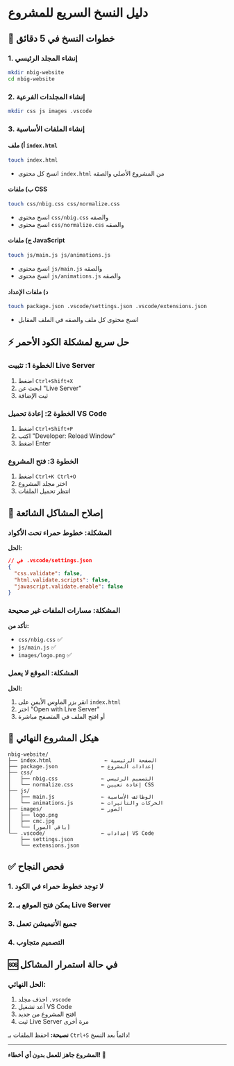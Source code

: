 # دليل النسخ السريع للمشروع

## 🚀 خطوات النسخ في 5 دقائق

### 1. إنشاء المجلد الرئيسي
```bash
mkdir nbig-website
cd nbig-website
```

### 2. إنشاء المجلدات الفرعية
```bash
mkdir css js images .vscode
```

### 3. إنشاء الملفات الأساسية

#### أ) ملف `index.html`
```bash
touch index.html
```
- انسخ كل محتوى `index.html` من المشروع الأصلي والصقه

#### ب) ملفات CSS
```bash
touch css/nbig.css css/normalize.css
```
- انسخ محتوى `css/nbig.css` والصقه
- انسخ محتوى `css/normalize.css` والصقه

#### ج) ملفات JavaScript
```bash
touch js/main.js js/animations.js
```
- انسخ محتوى `js/main.js` والصقه
- انسخ محتوى `js/animations.js` والصقه

#### د) ملفات الإعداد
```bash
touch package.json .vscode/settings.json .vscode/extensions.json
```
- انسخ محتوى كل ملف والصقه في الملف المقابل

## ⚡ حل سريع لمشكلة الكود الأحمر

### الخطوة 1: تثبيت Live Server
1. اضغط `Ctrl+Shift+X`
2. ابحث عن "Live Server"
3. ثبت الإضافة

### الخطوة 2: إعادة تحميل VS Code
1. اضغط `Ctrl+Shift+P`
2. اكتب "Developer: Reload Window"
3. اضغط Enter

### الخطوة 3: فتح المشروع
1. اضغط `Ctrl+K Ctrl+O`
2. اختر مجلد المشروع
3. انتظر تحميل الملفات

## 🔧 إصلاح المشاكل الشائعة

### المشكلة: خطوط حمراء تحت الأكواد
**الحل:**
```json
// في .vscode/settings.json
{
  "css.validate": false,
  "html.validate.scripts": false,
  "javascript.validate.enable": false
}
```

### المشكلة: مسارات الملفات غير صحيحة
**تأكد من:**
- `css/nbig.css` ✅
- `js/main.js` ✅
- `images/logo.png` ✅

### المشكلة: الموقع لا يعمل
**الحل:**
1. انقر بزر الماوس الأيمن على `index.html`
2. اختر "Open with Live Server"
3. أو افتح الملف في المتصفح مباشرة

## 📁 هيكل المشروع النهائي
```
nbig-website/
├── index.html                 ← الصفحة الرئيسية
├── package.json              ← إعدادات المشروع
├── css/
│   ├── nbig.css              ← التصميم الرئيسي
│   └── normalize.css         ← إعادة تعيين CSS
├── js/
│   ├── main.js               ← الوظائف الأساسية
│   └── animations.js         ← الحركات والتأثيرات
├── images/                   ← الصور
│   ├── logo.png
│   ├── cmc.jpg
│   └── [باقي الصور]
└── .vscode/                  ← إعدادات VS Code
    ├── settings.json
    └── extensions.json
```

## ✅ فحص النجاح

### 1. لا توجد خطوط حمراء في الكود
### 2. يمكن فتح الموقع بـ Live Server
### 3. جميع الأنيميشن تعمل
### 4. التصميم متجاوب

## 🆘 في حالة استمرار المشاكل

### الحل النهائي:
1. احذف مجلد `.vscode`
2. أعد تشغيل VS Code
3. افتح المشروع من جديد
4. ثبت Live Server مرة أخرى

**نصيحة:** احفظ الملفات بـ `Ctrl+S` دائماً بعد النسخ!

---
**المشروع جاهز للعمل بدون أي أخطاء! 🎉**